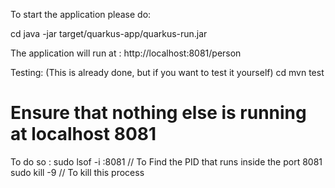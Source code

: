 To start the application please do:

cd <ClonedArea>
java -jar target/quarkus-app/quarkus-run.jar

The application will run at :
http://localhost:8081/person

Testing: (This is already done, but if you want to test it yourself)
cd <ClonedArea>
mvn test


# Ensure that nothing else is running at localhost 8081

To do so :
sudo lsof -i :8081 // To Find the PID that runs inside the port 8081
sudo kill -9 <PID> // To kill this process
